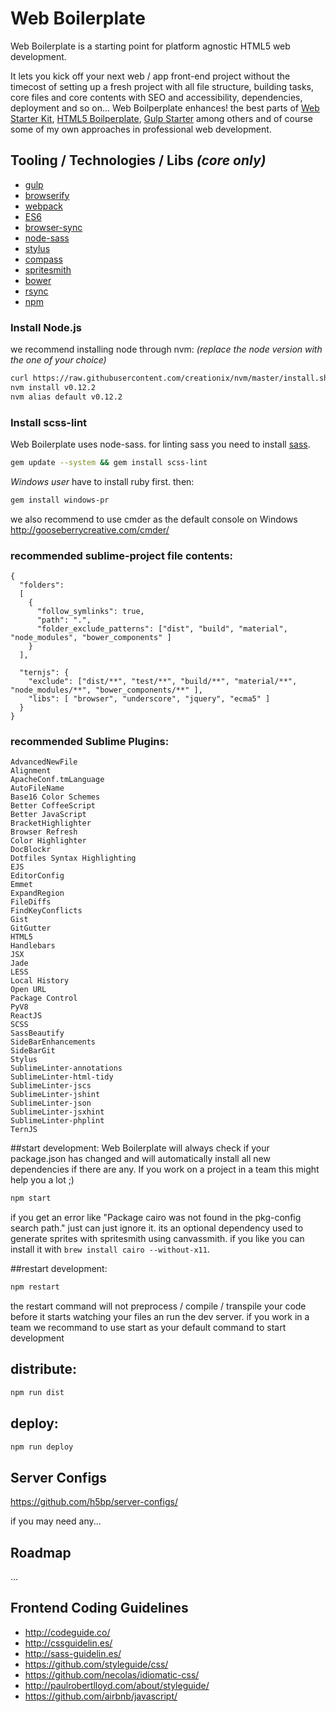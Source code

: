 # Web Boilerplate

Web Boilerplate is a starting point for platform agnostic HTML5 web development.

It lets you kick off your next web / app front-end project without the timecost of setting up a fresh project with all file structure, building tasks, core files and core contents with SEO and accessibility, dependencies, deployment and so on...
Web Boilperplate enhances! the best parts of [Web Starter Kit](https://developers.google.com/web/starter-kit/), [HTML5 Boilperplate](https://html5boilerplate.com), [Gulp Starter](https://github.com/greypants/gulp-starter) among others and of course some of my own approaches in professional web development.

## Tooling / Technologies / Libs *(core only)*

- [gulp](http://gulpjs.com)
- [browserify](http://browserify.org)
- [webpack](https://webpack.github.io) 
- [ES6](https://people.mozilla.org/~jorendorff/es6-draft.html)
- [browser-sync](http://www.browsersync.io)
- [node-sass](https://github.com/sass/node-sass)
- [stylus](https://learnboost.github.io/stylus)
- [compass](http://compass-style.org)
- [spritesmith](https://github.com/Ensighten/spritesmith)
- [bower](http://bower.io)
- [rsync](https://github.com/jedrichards/rsyncwrapper)
- [npm](https://www.npmjs.com/) 

### Install Node.js
we recommend installing node through nvm: *(replace the node version with the one of your choice)*

```bash
curl https://raw.githubusercontent.com/creationix/nvm/master/install.sh | bash
nvm install v0.12.2
nvm alias default v0.12.2
```

### Install scss-lint
Web Boilerplate uses node-sass. for linting sass you need to install [sass](http://sass-lang.com/install). 

```bash
gem update --system && gem install scss-lint
```

*Windows user* have to install ruby first. then:

```bash
gem install windows-pr 
```
we also recommend to use cmder as the default console on Windows 
<http://gooseberrycreative.com/cmder/>




### recommended sublime-project file contents:
```
{
  "folders":
  [
    {
      "follow_symlinks": true,
      "path": ".",
      "folder_exclude_patterns": ["dist", "build", "material", "node_modules", "bower_components" ]
    }
  ],

  "ternjs": {
    "exclude": ["dist/**", "test/**", "build/**", "material/**", "node_modules/**", "bower_components/**" ],
    "libs": [ "browser", "underscore", "jquery", "ecma5" ]
  }
}

```


### recommended Sublime Plugins:
```
AdvancedNewFile
Alignment
ApacheConf.tmLanguage
AutoFileName
Base16 Color Schemes
Better CoffeeScript
Better JavaScript
BracketHighlighter
Browser Refresh
Color Highlighter
DocBlockr
Dotfiles Syntax Highlighting
EJS
EditorConfig
Emmet
ExpandRegion
FileDiffs
FindKeyConflicts
Gist
GitGutter
HTML5
Handlebars
JSX
Jade
LESS
Local History
Open URL
Package Control
PyV8
ReactJS
SCSS
SassBeautify
SideBarEnhancements
SideBarGit
Stylus
SublimeLinter-annotations
SublimeLinter-html-tidy
SublimeLinter-jscs
SublimeLinter-jshint
SublimeLinter-json
SublimeLinter-jsxhint
SublimeLinter-phplint
TernJS

```

##start development:
Web Boilerplate will always check if your package.json has changed and will automatically install all new dependencies if there are any. If you work on a project in a team this might help you a lot ;)

```bash
npm start
```

if you get an error like "Package cairo was not found in the pkg-config search path." just can just ignore it. its an optional dependency used to generate sprites with spritesmith using canvassmith. if you like you can install it with `brew install cairo --without-x11`.

##restart development:
```bash
npm restart
```
the restart command will not preprocess / compile / transpile your code before it starts watching your files an run the dev server. if you work in a team we recommand to use start as your default command to start development

## distribute:
```bash
npm run dist
```
## deploy:
```bash
npm run deploy
```

## Server Configs

<https://github.com/h5bp/server-configs/>

if you may need any...


## Roadmap
...

## Frontend Coding Guidelines

* <http://codeguide.co/>
* <http://cssguidelin.es/>
* <http://sass-guidelin.es/>
* <https://github.com/styleguide/css/>
* <https://github.com/necolas/idiomatic-css/>
* <http://paulrobertlloyd.com/about/styleguide/>
* <https://github.com/airbnb/javascript/>

